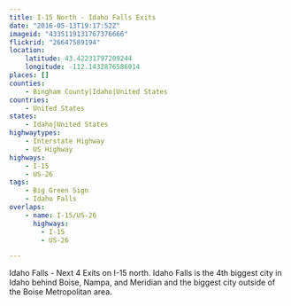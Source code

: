 ```yaml
---
title: I-15 North - Idaho Falls Exits
date: "2016-05-13T19:17:52Z"
imageid: "4335119131767376666"
flickrid: "26647589194"
location:
    latitude: 43.42231797209244
    longitude: -112.1432876586914
places: []
counties:
    - Bingham County|Idaho|United States
countries:
    - United States
states:
    - Idaho|United States
highwaytypes:
    - Interstate Highway
    - US Highway
highways:
    - I-15
    - US-26
tags:
    - Big Green Sign
    - Idaho Falls
overlaps:
    - name: I-15/US-26
      highways:
        - I-15
        - US-26

---
```

Idaho Falls - Next 4 Exits on I-15 north.  Idaho Falls is the 4th biggest city in Idaho behind Boise, Nampa, and Meridian and the biggest city outside of the Boise Metropolitan area.